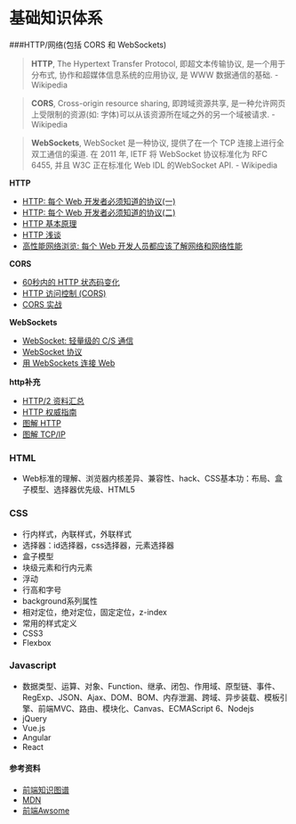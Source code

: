 #  基础知识体系

###HTTP/网络(包括 CORS 和 WebSockets)

>**HTTP**, The Hypertext Transfer Protocol, 即超文本传输协议, 是一个用于分布式, 协作和超媒体信息系统的应用协议, 是 WWW 数据通信的基础. - Wikipedia

>**CORS**, Cross-origin resource sharing, 即跨域资源共享, 是一种允许网页上受限制的资源(如: 字体)可以从该资源所在域之外的另一个域被请求. - Wikipedia

>**WebSockets**, WebSocket 是一种协议, 提供了在一个 TCP 连接上进行全双工通信的渠道. 在 2011 年, IETF 将 WebSocket 协议标准化为 RFC 6455, 并且 W3C 正在标准化 Web IDL 的WebSocket API. - Wikipedia

**HTTP**

* [HTTP: 每个 Web 开发者必须知道的协议(一)](http://code.tutsplus.com/tutorials/http-the-protocol-every-web-developer-must-know-part-1--net-31177)
* [HTTP: 每个 Web 开发者必须知道的协议(二)](http://code.tutsplus.com/tutorials/http-the-protocol-every-web-developer-must-know-part-2--net-31155)
* [HTTP 基本原理](http://www.pluralsight.com/courses/xhttp-fund)
* [HTTP 浅谈](http://code.tutsplus.com/series/http-succinctly--net-33683)
* [高性能网络浏览: 每个 Web 开发人员都应该了解网络和网络性能](http://chimera.labs.oreilly.com/books/1230000000545/index.html)

**CORS**

* [60秒内的 HTTP 状态码变化](http://webdesign.tutsplus.com/tutorials/http-status-codes-in-60-seconds--cms-24317)
* [HTTP 访问控制 (CORS)](https://developer.mozilla.org/en-US/docs/Web/HTTP/Access_control_CORS)
* [CORS 实战](https://www.manning.com/books/cors-in-action)

**WebSockets**

* [WebSocket: 轻量级的 C/S 通信](http://www.amazon.com/WebSocket-Client-Server-Communications-Andrew-Lombardi/dp/1449369278/ref=sr_1_1)
* [WebSocket 协议](https://tools.ietf.org/html/rfc6455)
* [用 WebSockets 连接 Web](https://code.tutsplus.com/courses/connect-the-web-with-websockets)

**http补充**

* [HTTP/2 资料汇总](https://imququ.com/post/http2-resource.html)
* [HTTP 权威指南](http://www.amazon.cn/gp/product/B008XFDQ14?keywords=http&qid=1445943752&ref_=sr_1_1&sr=8-1)
* [图解 HTTP](http://www.amazon.cn/gp/product/B00JTQK1L4?keywords=http&qid=1445943752&ref_=sr_1_2&sr=8-2)
* [图解 TCP/IP](http://www.amazon.cn/gp/product/B00DMS9990?keywords=http&qid=1445943752&ref_=sr_1_3&sr=8-3)


### HTML
  * Web标准的理解、浏览器内核差异、兼容性、hack、CSS基本功：布局、盒子模型、选择器优先级、HTML5

### CSS
* 行内样式，內联样式，外联样式
* 选择器：id选择器，css选择器，元素选择器
* 盒子模型
* 块级元素和行内元素
* 浮动
* 行高和字号
* background系列属性
* 相对定位，绝对定位，固定定位，z-index
* 常用的样式定义
* CSS3
* Flexbox

### Javascript
  * 数据类型、运算、对象、Function、继承、闭包、作用域、原型链、事件、RegExp、JSON、Ajax、DOM、BOM、内存泄漏、跨域、异步装载、模板引擎、前端MVC、路由、模块化、Canvas、ECMAScript 6、Nodejs
  * jQuery
  * Vue.js
  * Angular
  * React

#### 参考资料
- [前端知识图谱](https://github.com/JacksonTian/fks)
- [MDN](https://developer.mozilla.org/zh-CN/)
- [前端Awsome](https://github.com/helloqingfeng/Awsome-Front-End-learning-resource)